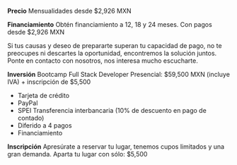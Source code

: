 __Precio__
Mensualidades desde $2,926 MXN

__Financiamiento__
Obtén financiamiento a 12, 18 y 24 meses. Con pagos desde $2,926 MXN

Si tus causas y deseo de prepararte superan tu capacidad de pago, no te preocupes ni descartes la oportunidad, encontremos la solución juntos. Ponte en contacto con nosotros, nos interesa mucho escucharte.

__Inversión__
Bootcamp Full Stack Developer Presencial: $59,500 MXN (incluye IVA) + inscripción de $5,500

- Tarjeta de crédito
- PayPal
- SPEI Transferencia interbancaria (10% de descuento en pago de contado)
- Diferido a 4 pagos
- Financiamiento

__Inscripción__
Apresúrate a reservar tu lugar, tenemos cupos limitados y una gran demanda. 
Aparta tu lugar con sólo: $5,500